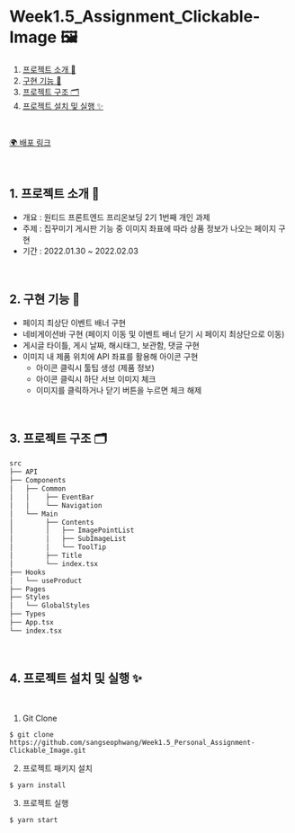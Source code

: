 # Week1.5_Assignment_Clickable-Image 🖼

1. [프로젝트 소개 🚀](#1-프로젝트-소개-)
2. [구현 기능 📍](#2-구현-기능-)
3. [프로젝트 구조 🗂](#3-프로젝트-구조-)
4. [프로젝트 설치 및 실행 ✨](#4-프로젝트-설치-및-실행-)

<br/>

[🌍 배포 링크](https://keen-joliot-80986a.netlify.app/)

<br />

## 1. 프로젝트 소개 🚀

- 개요 : 원티드 프론트엔드 프리온보딩 2기 1번째 개인 과제
- 주제 : 집꾸미기 게시판 기능 중 이미지 좌표에 따라 상품 정보가 나오는 페이지 구현
- 기간 : 2022.01.30 ~ 2022.02.03

<br />

## 2. 구현 기능 📍

- 페이지 최상단 이벤트 배너 구현
- 네비게이션바 구현 (페이지 이동 및 이벤트 배너 닫기 시 페이지 최상단으로 이동)
- 게시글 타이틀, 게시 날짜, 해시태그, 보관함, 댓글 구현
- 이미지 내 제품 위치에 API 좌표를 활용해 아이콘 구현
  - 아이콘 클릭시 툴팁 생성 (제품 정보)
  - 아이콘 클릭시 하단 서브 이미지 체크
  - 이미지를 클릭하거나 닫기 버튼을 누르면 체크 해제

<br />

## 3. 프로젝트 구조 🗂

```bash
src
├── API
├── Components
│   ├── Common
│   │    ├── EventBar
│   │    └── Navigation
│   └── Main
│        ├── Contents
│        │   ├── ImagePointList
│        │   ├── SubImageList
│        │   └── ToolTip
│        ├── Title
│        └── index.tsx
├── Hooks
│   └── useProduct
├── Pages
├── Styles
│   └── GlobalStyles
├── Types
├── App.tsx
└── index.tsx
```

<br/>

## 4. 프로젝트 설치 및 실행 ✨

<br/>

1. Git Clone

```plaintext
$ git clone https://github.com/sangseophwang/Week1.5_Personal_Assignment-Clickable_Image.git
```

2. 프로젝트 패키지 설치

```plaintext
$ yarn install
```

3. 프로젝트 실행

```plaintext
$ yarn start
```
